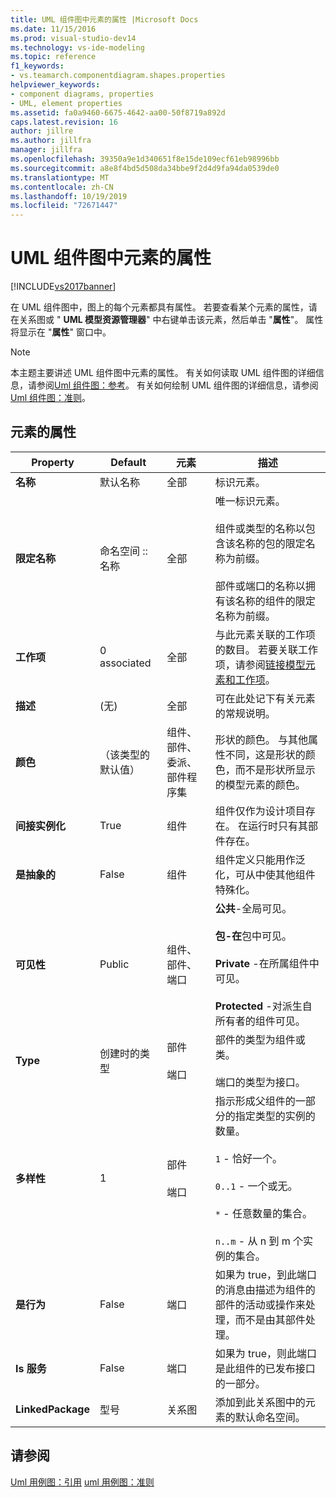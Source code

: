 ```yaml
---
title: UML 组件图中元素的属性 |Microsoft Docs
ms.date: 11/15/2016
ms.prod: visual-studio-dev14
ms.technology: vs-ide-modeling
ms.topic: reference
f1_keywords:
- vs.teamarch.componentdiagram.shapes.properties
helpviewer_keywords:
- component diagrams, properties
- UML, element properties
ms.assetid: fa0a9460-6675-4642-aa00-50f8719a892d
caps.latest.revision: 16
author: jillre
ms.author: jillfra
manager: jillfra
ms.openlocfilehash: 39350a9e1d340651f8e15de109ecf61eb98996bb
ms.sourcegitcommit: a8e8f4bd5d508da34bbe9f2d4d9fa94da0539de0
ms.translationtype: MT
ms.contentlocale: zh-CN
ms.lasthandoff: 10/19/2019
ms.locfileid: "72671447"
---
```

# <a name="properties-of-elements-on-uml-component-diagrams"></a>UML 组件图中元素的属性
[!INCLUDE[vs2017banner](../includes/vs2017banner.md)]

在 UML 组件图中，图上的每个元素都具有属性。 若要查看某个元素的属性，请在关系图或 " **UML 模型资源管理器**" 中右键单击该元素，然后单击 "**属性**"。 属性将显示在 "**属性**" 窗口中。

> [!NOTE]
> 本主题主要讲述 UML 组件图中元素的属性。 有关如何读取 UML 组件图的详细信息，请参阅[Uml 组件图：参考](../modeling/uml-component-diagrams-reference.md)。 有关如何绘制 UML 组件图的详细信息，请参阅[Uml 组件图：准则](../modeling/uml-component-diagrams-guidelines.md)。

## <a name="properties-of-elements"></a>元素的属性

|Property|Default|元素|描述|
|--------------|-------------|-------------|-----------------|
|**名称**|默认名称|全部|标识元素。|
|**限定名称**|命名空间 :: 名称|全部|唯一标识元素。<br /><br /> 组件或类型的名称以包含该名称的包的限定名称为前缀。<br /><br /> 部件或端口的名称以拥有该名称的组件的限定名称为前缀。|
|**工作项**|0 associated|全部|与此元素关联的工作项的数目。 若要关联工作项，请参阅[链接模型元素和工作项](../modeling/link-model-elements-and-work-items.md)。|
|**描述**|(无)|全部|可在此处记下有关元素的常规说明。|
|**颜色**|（该类型的默认值）|组件、部件、委派、部件程序集|形状的颜色。 与其他属性不同，这是形状的颜色，而不是形状所显示的模型元素的颜色。|
|**间接实例化**|True|组件|组件仅作为设计项目存在。 在运行时只有其部件存在。|
|**是抽象的**|False|组件|组件定义只能用作泛化，可从中使其他组件特殊化。|
|**可见性**|Public|组件、部件、端口|**公共**-全局可见。<br /><br /> **包-在**包中可见。<br /><br /> **Private** -在所属组件中可见。<br /><br /> **Protected** -对派生自所有者的组件可见。|
|**Type**|创建时的类型|部件<br /><br /> 端口|部件的类型为组件或类。<br /><br /> 端口的类型为接口。|
|**多样性**|1|部件<br /><br /> 端口|指示形成父组件的一部分的指定类型的实例的数量。<br /><br /> `1` - 恰好一个。<br /><br /> `0..1` - 一个或无。<br /><br /> `*` - 任意数量的集合。<br /><br /> `n..m` - 从 n 到 m 个实例的集合。|
|**是行为**|False|端口|如果为 true，到此端口的消息由描述为组件的部件的活动或操作来处理，而不是由其部件处理。|
|**Is 服务**|False|端口|如果为 true，则此端口是此组件的已发布接口的一部分。|
|**LinkedPackage**|型号|关系图|添加到此关系图中的元素的默认命名空间。|

## <a name="see-also"></a>请参阅
 [Uml 用例图：引用](../modeling/uml-use-case-diagrams-reference.md) [uml 用例图：准则](../modeling/uml-use-case-diagrams-guidelines.md)
